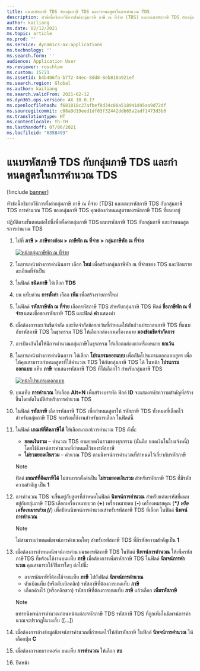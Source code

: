 ```yaml
---
title: แนบรหัสภาษี TDS กับกลุ่มภาษี TDS และกําหนดสูตรในการคํานวณ TDS
description: หัวข้อนี้อธิบายวิธีการตั้งค่ากลุ่มภาษี ภาษี ณ ที่จ่าย (TDS) และแนบรหัสภาษี TDS กับกลุ่มภาษี TDS การคํานวณ TDS ของกลุ่มภาษี TDS คุณต้องกําหนดสูตรของรหัสภาษี TDS ที่แนบอยู่
author: kailiang
ms.date: 02/12/2021
ms.topic: article
ms.prod: ''
ms.service: dynamics-ax-applications
ms.technology: ''
ms.search.form: ''
audience: Application User
ms.reviewer: roschlom
ms.custom: 15721
ms.assetid: b4b406fa-b772-44ec-8dd8-8eb818a921ef
ms.search.region: Global
ms.author: kailiang
ms.search.validFrom: 2021-02-12
ms.dyn365.ops.version: AX 10.0.17
ms.openlocfilehash: f681018c27afbef8d34c88a518941d45aa9d72df
ms.sourcegitcommit: c08a9d19eed1df03f32442ddb65a2adf1473d3b6
ms.translationtype: HT
ms.contentlocale: th-TH
ms.lasthandoff: 07/06/2021
ms.locfileid: "6358493"
---
```

# <a name="attach-tds-tax-codes-to-tds-tax-groups-and-define-the-formula-for-calculating-tds"></a>แนบรหัสภาษี TDS กับกลุ่มภาษี TDS และกําหนดสูตรในการคํานวณ TDS

[!include [banner](../includes/banner.md)]

หัวข้อนี้อธิบายวิธีการตั้งค่ากลุ่มภาษี ภาษี ณ ที่จ่าย (TDS) และแนบรหัสภาษี TDS กับกลุ่มภาษี TDS การคํานวณ TDS ของกลุ่มภาษี TDS คุณต้องกําหนดสูตรของรหัสภาษี TDS ที่แนบอยู่

ปฏิบัติตามขั้นตอนต่อไปนี้เพื่อตั้งค่ากลุ่มภาษี TDS แนบรหัสภาษี TDS กับกลุ่มภาษี และกําหนดสูตรการคํานวณ TDS

1. ไปที่ **ภาษี \> ภาษีทางอ้อม \> ภาษีหัก ณ ที่จ่าย \> กลุ่มภาษีหัก ณ ที่จ่าย**

    [![หน้ากลุ่มภาษีหัก ณ ที่จ่าย](./media/apac-ind-TDS-29.png)](./media/apac-ind-TDS-29.png)

2. ในบานหน้าต่างการดำเนินการ เลือก **ใหม่** เพื่อสร้างกลุ่มภาษีหัก ณ ที่จ่ายของ TDS และป้อนรายละเอียดที่จำเป็น
3. ในฟิลด์ **ชนิดภาษี** ให้เลือก **TDS**
4. บน แท็บด่วน **การตั้งค่า** เลือก **เพิ่ม** เพื่อสร้างรายการใหม่
5. ในฟิลด์ **รหัสภาษีหัก ณ ที่จ่าย** เลือกรหัสภาษี TDS สำหรับกลุ่มภาษี TDS ฟิลด์ **ชื่อภาษีหัก ณ ที่จ่าย** แสดงชื่อของรหัสภาษี TDS และฟิลด์ **ค่า** แสดงค่า
6. เมื่อต้องการละเว้นขีดจํากัด และขีดจํากัดข้อยกเว้นที่กําหนดให้กับส่วนประกอบภาษี TDS ที่แนบกับรหัสภาษี TDS ในธุรกรรม TDS ให้เลือกกล่องกาเครื่องหมาย **มองข้ามขีดจํากัดการ**
7. การป้องกันไม่ให้มีการคํานวณกลุ่มภาษีในธุรกรรม ให้เลือกกล่องกาเครื่องหมาย **ยกเว้น**
8. ในบานหน้าต่างการดำเนินกาาร ให้เลือก **โปรแกรมออกแบบ** เพื่อเปิดโปรแกรมออกแบบสูตร เพื่อให้คุณสามารถกําหนดสูตรที่ใช้คํานวณ TDS ให้กับกลุ่มภาษี TDS ได้ ในหน้า **โปรแกรมออกแบบ** แท็บ **ภาษี** จะแสดงรหัสภาษี TDS ที่ได้เลือกไว้ สำหรับกลุ่มภาษี TDS

    [![หน้าโปรแกรมออกแบบ](./media/apac-ind-TDS-30.png)](./media/apac-ind-TDS-30.png)

9. บนแท็บ **การคํานวณ** ให้เลือก **Alt+N** เพื่อสร้างบรรทัด ฟิลด์ **ID** จะแสดงรหัสควาามสำคัญที่สร้างขึ้นโดยอัตโนมัติสำหรับการคำนวณ TDS
10. ในฟิลด์ **รหัสภาษี** เลือกรหัสภาษี TDS เพื่อกำหนดสูตรให้ รหัสภาษี TDS ทั้งหมดที่เลือกไว้สำหรับกลุ่มภาษี TDS จะพร้อมใช้งานสำหรับการเลือก ในฟิลด์นี้
11. ในฟิลด์ **เกณฑ์ที่คิดภาษีได้** ให้เลือกเกณฑ์การคํานวณ TDS ดังนี้:

    - **ยอดเงินรวม** – คํานวณ TDS ตามยอดเงินรวมของธุรกรรม (นั่นคือ ยอดเงินในใบแจ้งหนี้) โดยใช้นิพจน์การคํานวณที่กําหนดไว้ของรหัสภาษี
    - **ไม่รวมยอดเงินรวม** – คํานวณ TDS ตามนิพจน์การคํานวณที่กําหนดไว้เกี่ยวกับรหัสภาษี

    > [!NOTE]
    > ฟิลด์ **เกณฑ์ที่คิดภาษีได้** ไม่สามารถตั้งค่าเป็น **ไม่รวมยอดเงินรวม** สำหรับรหัสภาษี TDS ที่มีรหัสความสำคัญ เป็น **1**

12. การคํานวณ TDS จะขึ้นอยู่กับสูตรที่กําหนดในฟิลด์ **นิพจน์การคํานวณ** สำหรับแต่ละรหัสที่แนบอยู่กับกลุ่มภาษี TDS เลือกเครื่องหมายบวก (**+**) เครื่องหมายลบ (**-**) เครื่องหมายคูณ (**\**_) หรือเครื่องหมายส่วน (_*/**) เพื่อป้อนนิพจน์การคํานวณสำหรับรหัสภาษี TDS ที่เลือก ในฟิลด์ **นิพจน์การคํานวณ**

    > [!NOTE]
    > ไม่สามารถกําหนดนิพจน์การคํานวณใดๆ สำหรับรหัสภาษี TDS ที่มีรหัสความสำคัญเป็น **1**

13. เมื่อต้องการกําหนดนิพจน์การคํานวณของรหัสภาษี TDS ในฟิลด์ **นิพจน์การคํานวณ** ให้เพิ่มรหัสภาษีTDS ที่พร้อมใช้งานบนแท็บ **ภาษี** เมื่อต้องการเพิ่มรหัสภาษี TDS ในฟิลด์ **นิพจน์การคํานวณ** คุณสามารถใช้วิธีการใดๆ ต่อไปนี้:

    - ลากรหัสภาษีที่ต้องใช้จากแท็บ **ภาษี** ไปยังฟิลด์ **นิพจน์การคํานวณ**
    - ดับเบิลแท็บ (หรือดับเบิลคลิก) รหัสภาษีที่ต้องการบนแท็บ **ภาษี**
    - เลือกค้างไว้ (หรือคลิกขวา) รหัสภาษีที่ต้องการบนแท็บ **ภาษี** แล้วเลือก **เพิ่มรหัสภาษี**

    > [!NOTE]
    > แทรกนิพจน์การคํานวณก่อนหน้าแต่ละรหัสภาษี TDS รหัสภาษี TDS ที่ถูกเพิ่มในนิพจน์การคํานวณจะปรากฏในวงเล็บ (\[...\])

14. เมื่อต้องการล้างข้อมูลนิพจน์การคํานวณที่กําหนดไว้ให้กับรหัสภาษี ในฟิลด์ **นิพจน์การคํานวณ** ให้เลือกปุ่ม **C**
15. เมื่อต้องการลบเรกคอร์ด บนแท็บ **การคํานวณ** ให้เลือก **ลบ**
16. ปิดหน้า
